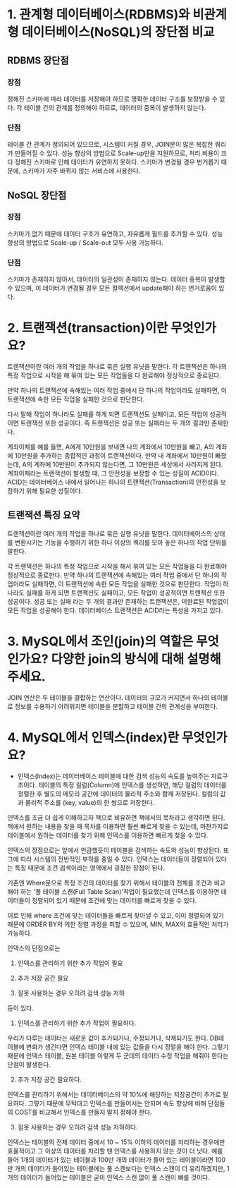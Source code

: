 # 1. 관계형 데이터베이스(RDBMS)와 비관계형 데이터베이스(NoSQL)의 장단점 비교

## RDBMS 장단점

### 장점
정해진 스키마에 따라 데이터를 저장해야 하므로 명확한 데이터 구조를 보장받을 수 있다.
각 테이블 간의 관계를 정의해야 하므로, 데이터의 중복이 발생하지 않는다.

### 단점
테이블 간 관계가 정의되어 있으므로, 시스템이 커질 경우, JOIN문이 많은 복잡한 쿼리가 만들어질 수 있다.
성능 향상의 방법으로 Scale-up만을 지원하므로, 처리 비용이 크다
정해진 스키마로 인해 데이터가 유연하지 못하다. 스키마가 변경될 경우 번거롭기 때문에, 스키마가 자주 바뀌지 않는 서비스에 사용한다.

## NoSQL 장단점

### 장점
스키마가 없기 때문에 데이터 구조가 유연하고, 자유롭게 필드를 추가할 수 있다.
성능 향상의 방법으로 Scale-up / Scale-out 모두 사용 가능하다.

### 단점
스키마가 존재하지 않아서, 데이터의 일관성이 존재하지 않는다.
데이터 중복이 발생할 수 있으며, 이 데이터가 변경될 경우 모든 컬렉션에서 update해야 하는 번거로움이 있다.

# 2. 트랜잭션(transaction)이란 무엇인가요?

트랜잭션이란 여러 개의 작업을 하나로 묶은 실행 유닛을 말한다. 각 트랜잭션은 하나의 특정 작업으로 시작을 해 묶여 있는 모든 작업들을 다 완료해야 정상적으로 종료된다.

만약 하나의 트랜잭션에 속해있는 여러 작업 중에서 단 하나의 작업이라도 실패하면, 이 트랜잭션에 속한 모든 작업을 실패한 것으로 판단한다.

다시 말해 작업이 하나라도 실패를 하게 되면 트랜잭션도 실패이고, 모든 작업이 성공적이면 트랜잭션 또한 성공이다. 즉 트랜잭션은 성공 또는 실패라는 두 개의 결과만 존재한다.

계좌이체를 예를 들면, A에게 10만원을 보내면 나의 계좌에서 10만원을 뺴고, A의 계좌에 10만원을 추가하는 종합적인 과정이 트랜잭션이다. 만약 내 계좌에서 10만원이 빠졌는데, A의 계좌에 10만원이 추가되지 않는다면, 그 10만원은 세상에서 사라지게 된다. 계좌이체라는 트랜잭션이 발생할 때, 그 안전성을 보장할 수 있는 성질이 ACID이다. ACID는 데이터베이스 내에서 일어나는 하나의 트랜잭션(Transaction)의 안전성을 보장하기 위해 필요한 성질이다.

## 트랜잭션 특징 요약

트랜잭션이란 여러 개의 작업을 하나로 묶은 실행 유닛을 말한다. 데이터베이스의 상태를 변환시키는 기능을 수행하기 위한 하나 이상의 쿼리를 모아 놓은 하나의 작업 단위를 말한다.

각 트랜잭션은 하나의 특정 작업으로 시작을 해서 묶여 있는 모든 작업들을 다 완료해야 정상적으로 종료한다.
만약 하나의 트랜잭션에 속해있는 여러 작업 중에서 단 하나의 작업이라도 실패하면, 이 트랜잭션에 속한 모든 작업을 실패한 것으로 판단한다.
작업이 하나라도 실패를 하게 되면 트랜잭션도 실패이고, 모든 작업이 성공적이면 트랜잭션 또한 성공이다.
성공 또는 실패 라는 두 개의 결과만 존재하는 트랜잭션은, 미완료된 작업없이 모든 작업을 성공해야 한다.
데이터베이스 트랜잭션은 ACID라는 특성을 가지고 있다.

# 3. MySQL에서 조인(join)의 역할은 무엇인가요? 다양한 join의 방식에 대해 설명해주세요.

JOIN 연산은 두 테이블을 결합하는 연산이다.
데이터의 규모가 커지면서 하나의 테이블로 정보를 수용하기 어려워지면 테이블을 분할하고 테이블 간의 관계성을 부여한다.

# 4. MySQL에서 인덱스(index)란 무엇인가요?

- 인덱스(Index)는 데이터베이스 테이블에 대한 검색 성능의 속도를 높여주는 자료구조이다. 테이블의 특정 컬럼(Column)에 인덱스를 생성하면, 해당 컬럼의 데이터를 정렬한 후 별도의 메모리 공간에 데이터의 물리적 주소와 함께 저장된다. 컬럼의 값과 물리적 주소를 (key, value)의 한 쌍으로 저장한다. 

인덱스를 조금 더 쉽게 이해하고자 책으로 비유하면 책에서의 목차라고 생각하면 된다. 책에서 원하는 내용을 찾을 때 목차를 이용하면 훨씬 빠르게 찾을 수 있는데, 마찬가지로 테이블에서 원하는 데이터를 찾기 위해 인덱스를 이용하면 빠르게 찾을 수 있다.

인덱스의 장점으로는 앞에서 언급했듯이 테이블을 검색하는 속도와 성능이 향상된다. 또 그에 따라 시스템의 전반적인 부하를 줄일 수 있다. 인덱스는 데이터들이 정렬되어 있다는 특징 때문에 조건 검색이라는 영역에서 굉장한 장점이 된다.

기존엔 Where문으로 특정 조건의 데이터를 찾기 위해서 테이블의 전체를 조건과 비교해야 하는 '풀 테이블 스캔(Full Table Scan)'작업이 필요했는데 인덱스를 이용하면 데이터들이 정렬되어 있기 때문에 조건에 맞는 데이터를 빠르게 찾을 수 있다.

이로 인해 where 조건에 맞는 데이터들을 빠르게 찾아낼 수 있고, 이미 정렬되어 있기 때문에 ORDER BY의 의한 정렬 과정을 피할 수 있으며, MIN, MAX의 효율적인 처리가 가능하다.

인덱스의 단점으로는 

1. 인덱스를 관리하기 위한 추가 작업이 필요

2. 추가 저장 공간 필요

3. 잘못 사용하는 경우 오히려 검색 성능 저하

등이 있다. 

1. 인덱스를 관리하기 위한 추가 작업이 필요하다.

우리가 다루는 데이터는 새로운 값이 추가되거나, 수정되거나, 삭제되기도 한다. DB테이블에 변화가 생긴다면 인덱스 테이블 내에 있는 값들을 다시 정렬을 해야 한다. 그렇기 때문에 인덱스 테이블, 원본 테이블 이렇게 두 군데의 데이터 수정 작업을 해줘야 한다는 단점이 발생한다. 

2. 추가 저장 공간 필요하다.

인덱스를 관리하기 위해서는 데이터베이스의 약 10%에 해당하는 저장공간이 추가로 필요하다. 그렇기 때문에 무턱대고 인덱스를 만들어서는 안되며 속도 향상에 비해 단점들의 COST를 비교해서 인덱스를 만들지 말지 정해야 한다.

3. 잘못 사용하는 경우 오히려 검색 성능 저하하다.

인덱스는 테이블의 전체 데이터 중에서 10 ~ 15% 이하의 데이터를 처리하는 경우에만 효율적이고 그 이상의 데이터를 처리할 땐 인덱스를 사용하지 않는 것이 더 낫다. 예를 들어 1개의 데이터가 있는 테이블과 100만 개의 데이터가 들어 있는 테이블이라면 100만 개의 데이터가 들어있는 테이블에는 풀 스캔보다는 인덱스 스캔이 더 유리하겠지만, 1개의 데이터가 들어있는 테이블은 굳이 인덱스 스캔 없이 풀 스캔이 빠를 것이다.
